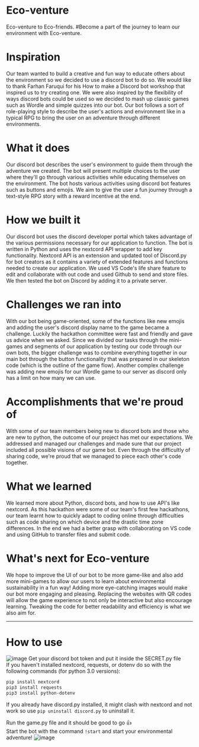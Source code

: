# Eco-venture

Eco-venture to Eco-friends. #Become a part of the journey to learn our environment with Eco-venture.

# Inspiration
Our team wanted to build a creative and fun way to educate others about the environment so we decided to use a discord bot to do so. We would like to thank Farhan Faruqui for his How to make a Discord bot workshop that inspired us to try creating one. We were also inspired by the flexibility of ways discord bots could be used so we decided to mash up classic games such as Wordle and simple quizzes into our bot. Our bot follows a sort of role-playing style to describe the user's actions and environment like in a typical RPG to bring the user on an adventure through different environments.

# What it does
Our discord bot describes the user's environment to guide them through the adventure we created. The bot will present multiple choices to the user where they'll go through various activities while educating themselves on the environment. The bot hosts various activities using discord bot features such as buttons and emojis. We aim to give the user a fun journey through a text-style RPG story with a reward incentive at the end.

# How we built it
Our discord bot uses the discord developer portal which takes advantage of the various permissions necessary for our application to function. The bot is written in Python and uses the nextcord API wrapper to add key functionality. Nextcord API is an extension and updated tool of Discord.py for bot creators as it contains a variety of extended features and functions needed to create our application. We used VS Code's life share feature to edit and collaborate with out code and used Github to send and store files. We then tested the bot on Discord by adding it to a private server.

# Challenges we ran into
With our bot being game-oriented, some of the functions like new emojis and adding the user's discord display name to the game became a challenge. Luckily the hackathon committee were fast and friendly and gave us advice when we asked. Since we divided our tasks through the mini-games and segments of our application by testing our code through our own bots, the bigger challenge was to combine everything together in our main bot through the button functionality that was prepared in our skeleton code (which is the outline of the game flow). Another complex challenge was adding new emojis for our Wordle game to our server as discord only has a limit on how many we can use.

# Accomplishments that we're proud of
With some of our team members being new to discord bots and those who are new to python, the outcome of our project has met our expectations. We addressed and managed our challenges and made sure that our project included all possible visions of our game bot. Even through the difficultly of sharing code, we're proud that we managed to piece each other's code together.

# What we learned
We learned more about Python, discord bots, and how to use API's like nextcord. As this hackathon were some of our team's first few hackathons, our team learnt how to quickly adapt to coding online through difficulties such as code sharing on which device and the drastic time zone differences. In the end we had a better grasp with collaborating on VS code and using GitHub to transfer files and submit code.

# What's next for Eco-venture
We hope to improve the UI of our bot to be more game-like and also add more mini-games to allow our users to learn about environmental sustainability in a fun way! Adding more eye-catching images would make our bot more engaging and pleasing. Replacing the websites with QR codes will allow the game experience to not only be interactive but also encourage learning. Tweaking the code for better readability and efficiency is what we also aim for.

<hr>

# How to use

![image](https://user-images.githubusercontent.com/66497192/167303596-2640e4c2-b197-4eae-bd94-2d5d68e17f22.png)
Get your discord bot token and put it inside the SECRET.py file <br />
If you haven't installed nextcord, requests, or dotenv do so with the following commands (for python 3.0 versions): <br />
```bash
pip install nextcord
pip3 install requests
pip3 install python-dotenv
```
If you already have discord.py installed, it might clash with nextcord and not work so use ```pip uninstall discord.py``` to uninstall it.

Run the game.py file and it should be good to go :thumbsup: <br />
Start the bot with the command ```!start``` and start your environmental adventure!
![image](https://user-images.githubusercontent.com/66497192/167534401-0217ac64-bde6-4b00-9876-669a2d9a89e8.png)
